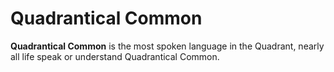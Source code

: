 # Quadrantical Common

**Quadrantical Common** is the most spoken language in the Quadrant, nearly all life speak or understand Quadrantical Common.
